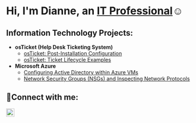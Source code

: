 <h1>Hi, I'm Dianne, an <a href="www.linkedin.com/in/dianne-c-dudley">IT Professional</a>☺</h1>

<h2> Information Technology Projects:</h2>

- <b>osTicket (Help Desk Ticketing System)</b>
  - [osTicket: Post-Installation Configuration](https://github.com/diannedudley/post-install-config)
  - [osTicket: Ticket Lifecycle Examples](https://github.com/diannedudley/ticket-lifecycle)
- <b>Microsoft Azure</b>
  - [Configuring Active Directory within Azure VMs](https://github.com/diannedudley/configure-ad)
  - [Network Security Groups (NSGs) and Inspecting Network Protocols](https://github.com/diannedudley/azure-network-protocols)

<h2>🤳Connect with me:</h2>

[<img align="left" alt="dianne-c-dudley | LinkedIn" width="22px" src="https://cdn.jsdelivr.net/npm/simple-icons@v3/icons/linkedin.svg" />][linkedin]

[twitter]: https://twitter.com/
[instagram]: https://www.instagram.com/
[linkedin]: https://www.linkedin.com/in/dianne-c-dudley
